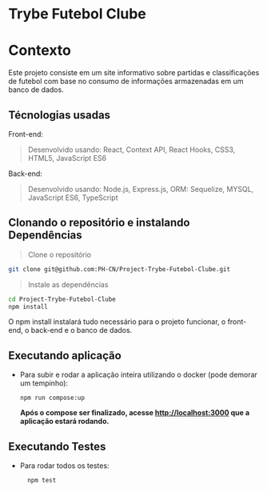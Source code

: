 # Trybe Futebol Clube

# Contexto
Este projeto consiste em um site informativo sobre partidas e classificações de futebol com base no consumo de informações armazenadas em um banco de dados. 

## Técnologias usadas

Front-end:
> Desenvolvido usando: React, Context API, React Hooks, CSS3, HTML5, JavaScript ES6

Back-end:
> Desenvolvido usando: Node.js, Express.js, ORM: Sequelize, MYSQL, JavaScript ES6, TypeScript


## Clonando o repositório e instalando Dependências

> Clone o repositório
```bash
git clone git@github.com:PH-CN/Project-Trybe-Futebol-Clube.git
``` 

> Instale as dependências
```bash
cd Project-Trybe-Futebol-Clube
npm install 
``` 
O npm install instalará tudo necessário para o projeto funcionar, o front-end, o back-end e o banco de dados.

## Executando aplicação

* Para subir e rodar a aplicação inteira utilizando o docker (pode demorar um tempinho):

  ```
  npm run compose:up
  ```
  
  **Após o compose ser finalizado, acesse [http://localhost:3000](http://localhost:3000) que a aplicação estará rodando.**
  
## Executando Testes

* Para rodar todos os testes:

  ```
    npm test
  ```
